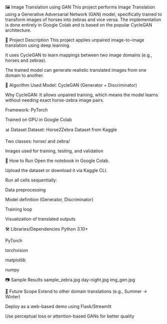 🖼️ Image Translation using GAN
This project performs Image Translation using a Generative Adversarial Network (GAN) model, specifically trained to transform images of horses into zebras and vice versa. The implementation is done entirely in Google Colab and is based on the popular CycleGAN architecture.

📌 Project Description
This project applies unpaired image-to-image translation using deep learning.

It uses CycleGAN to learn mappings between two image domains (e.g., horses and zebras).

The trained model can generate realistic translated images from one domain to another.

🧠 Algorithm Used
Model: CycleGAN (Generator + Discriminator)

Why CycleGAN: It allows unpaired training, which means the model learns without needing exact horse-zebra image pairs.

Framework: PyTorch

Trained on GPU in Google Colab

📊 Dataset
Dataset: Horse2Zebra Dataset from Kaggle

Two classes: horse/ and zebra/

Images used for training, testing, and validation

🚀 How to Run
Open the notebook in Google Colab.

Upload the dataset or download it via Kaggle CLI.

Run all cells sequentially:

Data preprocessing

Model definition (Generator, Discriminator)

Training loop

Visualization of translated outputs

🛠️ Libraries/Dependencies
Python 3.10+

PyTorch

torchvision

matplotlib

numpy

📷 Sample Results
sample_zebra.jpg
day-night.jpg
img_gen.jpg

📌 Future Scope
Extend to other domain translations (e.g., Summer → Winter)

Deploy as a web-based demo using Flask/Streamlit

Use perceptual loss or attention-based GANs for better quality

